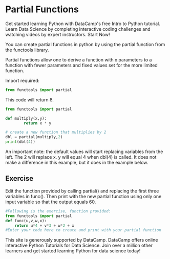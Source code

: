 # Partial Functions



Get started learning Python with DataCamp's free Intro to Python tutorial. Learn Data Science by completing interactive coding challenges and watching videos by expert instructors. Start Now!

You can create partial functions in python by using the partial function from the functools library.

Partial functions allow one to derive a function with x parameters to a function with fewer parameters and fixed values set for the more limited function.

Import required:

```python
from functools import partial
```

This code will return 8.

```python
from functools import partial

def multiply(x,y):
        return x * y

# create a new function that multiplies by 2
dbl = partial(multiply,2)
print(dbl(4))
```

An important note: the default values will start replacing variables from the left. The 2 will replace x. y will equal 4 when dbl(4) is called. It does not make a difference in this example, but it does in the example below.

## Exercise

Edit the function provided by calling partial() and replacing the first three variables in func(). Then print with the new partial function using only one input variable so that the output equals 60.

```python
#Following is the exercise, function provided:
from functools import partial
def func(u,v,w,x):
    return u*4 + v*3 + w*2 + x
#Enter your code here to create and print with your partial function
```

This site is generously supported by DataCamp. DataCamp offers online interactive Python Tutorials for Data Science. Join over a million other learners and get started learning Python for data science today!
